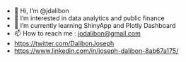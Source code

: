 - 👋 Hi, I’m @jdalibon
- 👀 I’m interested in data analytics and public finance
- 🌱 I’m currently learning ShinyApp and Plotly Dashboard
- 📫 How to reach me : jodalibon@gmail.com
- https://twitter.com/DalibonJoseph 
- https://www.linkedin.com/in/joseph-dalibon-8ab67a175/ 
<!---
jdalibon/jdalibon is a ✨ special ✨ repository because its `README.md` (this file) appears on your GitHub profile.
You can click the Preview link to take a look at your changes.
--->

